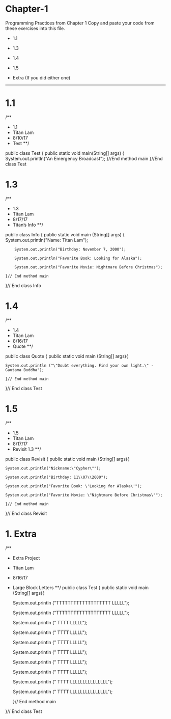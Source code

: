 # Chapter-1
Programming Practices from Chapter 1
Copy and paste your code from these exercises into this file.

* 1.1


* 1.3


* 1.4


* 1.5


* Extra (If you did either one)
__________________________________________________________________________________________________________________________________

# 1.1 
/**
 * 1.1
 * Titan Lam
 * 8/10/17
 * Test
**/

public class Test
{
    public static void main(String[] args)
    {
        System.out.println("An Emergency Broadcast");
    }//End method main
}//End class Test

# 1.3
/** 
 * 1.3
 * Titan Lam
 * 8/17/17
 * Titan’s Info
**/

public class Info
{
    public static void main (String[] args)
    {
        System.out.println("Name: Titan Lam");
        
        System.out.println("Birthday: November 7, 2000");
        
        System.out.println("Favorite Book: Looking for Alaska");
        
        System.out.println("Favorite Movie: Nightmare Before Christmas");
        
    }// End method main
    
}// End class Info

# 1.4
/**
 *  1.4
 * Titan Lam
 * 8/16/17
 * Quote
**/ 

public class Quote
{
    public static void main (String[] args){
    
    System.out.println ("\"Doubt everything. Find your own light.\" - Gautama Buddha");

    }// End method main
    
}// End class Test

# 1.5
/** 
 * 1.5
 * Titan Lam
 * 8/17/17
 * Revisit 1.3
**/

public class Revisit
{
    public static void main (String[] args){
    
    System.out.println("Nickname:\"Cypher\"");
    
    System.out.println("Birthday: 11\\07\\2000");
    
    System.out.println("Favorite Book: \'Looking for Alaska\'");
    
    System.out.println("Favorite Movie: \"Nightmare Before Christmas\"");
    
    }// End method main
    
}// End class Revisit

# 1. Extra 
/**
 * Extra Project
 * Titan Lam
 * 8/16/17
 * Large Block Letters
**/ 
public class Test
{
    public static void main (String[] args){
    
    System.out.println ("TTTTTTTTTTTTTTTTTTT    LLLLL");
    
    System.out.println ("TTTTTTTTTTTTTTTTTTT    LLLLL");
    
    System.out.println ("       TTTT            LLLLL");
    
    System.out.println ("       TTTT            LLLLL");
    
    System.out.println ("       TTTT            LLLLL");
    
    System.out.println ("       TTTT            LLLLL");
    
    System.out.println ("       TTTT            LLLLL");
    
    System.out.println ("       TTTT            LLLLL");
    
    
    System.out.println ("       TTTT            LLLLLLLLLLLLLLL");
    
    System.out.println ("       TTTT            LLLLLLLLLLLLLLL");
    
    }// End method main

}// End class Test







